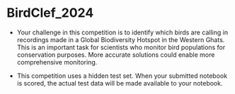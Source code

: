 # BirdClef_2024

- Your challenge in this competition is to identify which birds are calling in recordings made in a Global Biodiversity Hotspot in the Western Ghats. This is an important task for scientists who monitor bird populations for conservation purposes. More accurate solutions could enable more comprehensive monitoring.

- This competition uses a hidden test set. When your submitted notebook is scored, the actual test data will be made available to your notebook.